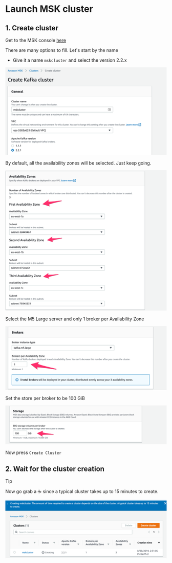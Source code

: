# Launch MSK cluster

## 1. Create cluster

Get to the MSK console [here](https://eu-west-1.console.aws.amazon.com/msk/home?region=eu-west-1#/home)

There are many options to fill. Let's start by the name
* Give it a name <code>mskcluster</code> and select the version 2.2.x

![logo](img/launch-msk-1.png)

By default, all the availability zones will be selected. Just keep going.

![logo](img/launch-msk-2.png)

Select the M5 Large server and only 1 broker per Availability Zone


![logo](img/launch-msk-3.png)

Set the store per broker to be 100 GiB

![logo](img/launch-msk-4.png)

Now press <code>Create Cluster</code>

## 2. Wait for the cluster creation

> [!TIP]
> Now go grab a :coffee: since a typical cluster takes up to 15 minutes to create.

![logo](img/launch-msk-5.png)
